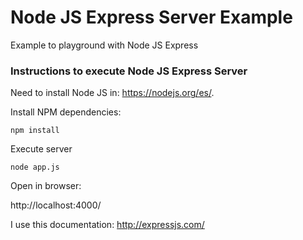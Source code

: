# Node JS Express Server Example
Example to playground with Node JS Express

### Instructions to execute Node JS Express Server

Need to install Node JS in: https://nodejs.org/es/.

Install NPM dependencies:

`npm install`

Execute server

`node app.js`

Open in browser:

http://localhost:4000/

I use this documentation: http://expressjs.com/